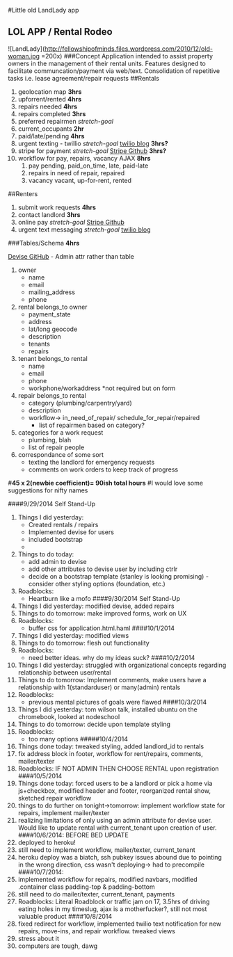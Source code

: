 #Little old LandLady app
## LOL APP / Rental Rodeo
![LandLady](http://fellowshipofminds.files.wordpress.com/2010/12/old-woman.jpg =200x)
###Concept
	Application intended to assist property owners in the management of their rental units. Features designed to facilitate communcation/payment via web/text. Consolidation of repetitive tasks i.e. lease agreement/repair requests 
##Rentals
1. geolocation map
**3hrs**
2. upforrent/rented
**4hrs**
3. repairs needed
**4hrs**
4. repairs completed
**3hrs**
5. preferred repairmen *stretch-goal*    	
6. current_occupants
**2hr**
7. paid/late/pending
**4hrs**
8. urgent texting - twillio *stretch-goal* [twilio blog](https://www.twilio.com/blog/2014/02/twilio-on-rails-integrating-twilio-with-your-rails-4-app.html "a guide for twilio and rails 4")
**3hrs?**
9. stripe for payment *stretch-goal* [Stripe Github](https://github.com/stripe/stripe-ruby)
**3hrs?**
10. workflow for pay, repairs, vacancy AJAX
**8hrs**
	1. pay
		pending, paid_on_time, late, paid-late
	2. repairs
		in need of repair, repaired
	3. vacancy
		vacant, up-for-rent, rented

##Renters
1. submit work requests
**4hrs**
2. contact landlord
**3hrs**
3. online pay *stretch-goal* [Stripe Github](https://github.com/stripe/stripe-ruby)
4. urgent text messaging *stretch-goal* [twilio blog](https://www.twilio.com/blog/2014/02/twilio-on-rails-integrating-twilio-with-your-rails-4-app.html "a guide for twilio and rails 4")

###Tables/Schema
**4hrs**

[Devise GitHub](https://github.com/plataformatec/devise) - Admin attr rather than table


1. owner 
	- name
	- email
	- mailing_address
  	- phone
2. rental belongs_to owner
	- payment_state
	- address
	- lat/long geocode
	- description
	- tenants
	- repairs
3. tenant belongs_to rental
  	- name
  	- email
  	- phone
  	- workphone/workaddress *not required but on form
4. repair belongs_to rental
	- category (plumbing/carpentry/yard)
	- description
	- workflow-> in_need_of_repair/	schedule_for_repair/repaired
		- list of repairmen based on category?
5. categories for a work request
	- plumbing, blah
	- list of repair people
6. correspondance of some sort
	- texting the landlord for emergency requests
	- comments on work orders to keep track of progress

#**45 x 2(newbie coefficient)= 90ish total hours**
#I would love some suggestions for nifty names

####9/29/2014 Self Stand-Up
1. Things I did yesterday:
	- Created rentals / repairs
	- Implemented devise for users
	- included bootstrap
	-
2. Things to do today:
	- add admin to devise
	- add other attributes to devise user by including ctrlr
	- decide on a bootstrap template (stanley is looking promising)
	-consider other styling options (foundation, etc.)
3. Roadblocks:
	- Heartburn like a mofo
####9/30/2014 Self Stand-Up
1. Things I did yesterday: modified devise, added repairs
2. Things to do tomorrow: make improved forms, work on UX
3. Roadblocks:
	- buffer css for application.html.haml
####10/1/2014
1. Things I did yesterday: modified views
2. Things to do tomorrow: flesh out functionality
3. Roadblocks:
	- need better ideas. why do my ideas suck?
####10/2/2014
1. Things I did yesterday: struggled with organizational concepts regarding relationship between user/rental
2. Things to do tomorrow: Implement comments, make users have a relationship with 1(standarduser) or many(admin) rentals
3. Roadblocks:
	- previous mental pictures of goals were flawed
####10/3/2014
1. Things I did yesterday: tom wilson talk, installed ubuntu on the chromebook, looked at nodeschool
2. Things to do tomorrow: decide upon template styling
3. Roadblocks:
	- too many options
#####10/4/2014
1. Things done today: tweaked styling, added landlord_id to rentals
2. fix address block in footer, workflow for rent/repairs, comments, mailer/texter
3. Roadblocks: IF NOT ADMIN THEN CHOOSE RENTAL upon registration	
####10/5/2014
1. Things done today: forced users to be a landlord or pick a home via js+checkbox, modified header and footer, reorganized rental show, sketched repair workflow
2. things to do further on tonight->tomorrow: implement workflow state for repairs, implement mailer/texter
3. realizing limitations of only using an admin attribute for devise user. Would like to update rental with current_tenant upon creation of user. 
####10/6/2014: BEFORE BED UPDATE
1. deployed to heroku!
2. still need to implement workflow, mailer/texter, current_tenant
3. heroku deploy was a biatch, ssh pubkey issues abound due to pointing in the wrong direction, css wasn't deploying-> had to precompile
####10/7/2014:
1. implemented workflow for repairs, modified navbars, modified .container class padding-top & padding-bottom
2. still need to do mailer/texter, current_tenant, payments
3. Roadblocks: Literal Roadblock or traffic jam on 17, 3.5hrs of driving eating holes in my timeslug, ajax is a motherfucker?, still not most valuable product
####10/8/2014
1. fixed redirect for workflow, implemented twilio text notification for new repairs, move-ins, and repair workflow. tweaked views
2. stress about it
3. computers are tough, dawg
